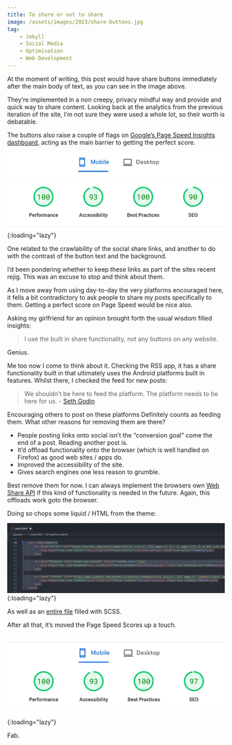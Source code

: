 ```yaml
---
title: To share or not to share
image: /assets/images/2023/share-buttons.jpg
tag:
    - Jekyll
    - Social Media
    - Optimisation
    - Web Development
---
```


At the moment of writing, this post would have share buttons immediately after the main body of text, as you can see in the image above.

They’re implemented in a non creepy, privacy mindful way and provide and quick way to share content. Looking back at the analytics from the previous iteration of the site, I’m not sure they were used a whole lot, so their worth is debatable. 

The buttons also raise a couple of flags on [Google’s Page Speed Insights dashboard](https://pagespeed.web.dev/report?url=https%3A%2F%2Ftonyedwardspz.co.uk%2Fblog%2Fto-share-or-not-to-share%2F), acting as the main barrier to getting the perfect score.

![Google Page Speed Insights Start Score](/assets/images/2023/page-speed-share-start.jpg "Google page speed insights start score"){:loading="lazy"}

One related to the crawlability of the social share links, and another to do with the contrast of the button text and the background.

I’d been pondering whether to keep these links as part of the sites recent rejig. This was an excuse to stop and think about them. 

As I move away from using day-to-day the very platforms encouraged here, it fells a bit contradictory to ask people to share my posts specifically to them. Getting a perfect score on Page Speed would be nice also.

Asking my girlfriend for an opinion brought forth the usual wisdom filled insights:

> I use the built in share functionality, not any buttons on any website.

Genius.

Me too now I come to think about it. Checking the RSS app, it has a share functionality built in that ultimately uses the Android platforms built in features. Whilst there, I checked the feed for new posts:

> We shouldn’t be here to feed the platform. The platform needs to be here for us. - [Seth Godin](https://seths.blog/2023/01/the-platform-and-the-curator/)

Encouraging others to post on these platforms Definitely counts as feeding them. What other reasons for removing them are there?

- People posting links onto social isn’t the “conversion goal” come the end of a post. Reading another post is.
- It’d offload functionality onto the browser (which is well handled on Firefox) as good web sites / apps do.
- Improved the accessibility of the site.
- Gives search engines one less reason to grumble.

Best remove them for now. I can always implement the browsers own [Web Share API](https://tonyedwardspz.co.uk/blog/upgrading-social-sharing-via-the-web-share-api/) if this kind of functionality is needed in the future. Again, this offloads work goto the browser. 

Doing so chops some liquid / HTML from the theme:

![Screenshot of deleted code](/assets/images/2023/deleted-share-code.jpg "Screenshot of deleted code"){:loading="lazy"}

As well as an [entire file](https://github.com/tonyedwardspz/tonyedwardspz/blob/8743e82671a3e00f3e84e75d8db436260d8d667f/_sass/components/share.sass) filled with SCSS.

After all that, it’s moved the Page Speed Scores up a touch.

![Google page speed final score](/assets/images/2023/page-speed-share-end.jpg "Google page speed final score"){:loading="lazy"}

Fab.

